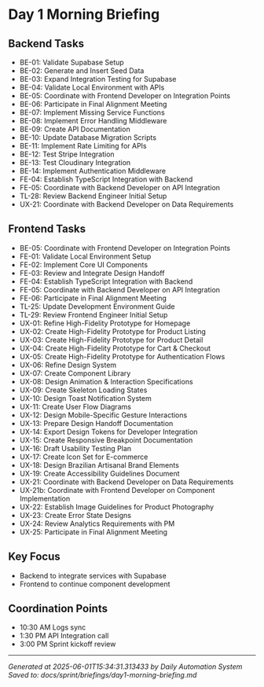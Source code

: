 # Day 1 Morning Briefing

## Backend Tasks
- BE-01: Validate Supabase Setup
- BE-02: Generate and Insert Seed Data
- BE-03: Expand Integration Testing for Supabase
- BE-04: Validate Local Environment with APIs
- BE-05: Coordinate with Frontend Developer on Integration Points
- BE-06: Participate in Final Alignment Meeting
- BE-07: Implement Missing Service Functions
- BE-08: Implement Error Handling Middleware
- BE-09: Create API Documentation
- BE-10: Update Database Migration Scripts
- BE-11: Implement Rate Limiting for APIs
- BE-12: Test Stripe Integration
- BE-13: Test Cloudinary Integration
- BE-14: Implement Authentication Middleware
- FE-04: Establish TypeScript Integration with Backend
- FE-05: Coordinate with Backend Developer on API Integration
- TL-28: Review Backend Engineer Initial Setup
- UX-21: Coordinate with Backend Developer on Data Requirements

## Frontend Tasks
- BE-05: Coordinate with Frontend Developer on Integration Points
- FE-01: Validate Local Environment Setup
- FE-02: Implement Core UI Components
- FE-03: Review and Integrate Design Handoff
- FE-04: Establish TypeScript Integration with Backend
- FE-05: Coordinate with Backend Developer on API Integration
- FE-06: Participate in Final Alignment Meeting
- TL-25: Update Development Environment Guide
- TL-29: Review Frontend Engineer Initial Setup
- UX-01: Refine High-Fidelity Prototype for Homepage
- UX-02: Create High-Fidelity Prototype for Product Listing
- UX-03: Create High-Fidelity Prototype for Product Detail
- UX-04: Create High-Fidelity Prototype for Cart & Checkout
- UX-05: Create High-Fidelity Prototype for Authentication Flows
- UX-06: Refine Design System
- UX-07: Create Component Library
- UX-08: Design Animation & Interaction Specifications
- UX-09: Create Skeleton Loading States
- UX-10: Design Toast Notification System
- UX-11: Create User Flow Diagrams
- UX-12: Design Mobile-Specific Gesture Interactions
- UX-13: Prepare Design Handoff Documentation
- UX-14: Export Design Tokens for Developer Integration
- UX-15: Create Responsive Breakpoint Documentation
- UX-16: Draft Usability Testing Plan
- UX-17: Create Icon Set for E-commerce
- UX-18: Design Brazilian Artisanal Brand Elements
- UX-19: Create Accessibility Guidelines Document
- UX-21: Coordinate with Backend Developer on Data Requirements
- UX-21b: Coordinate with Frontend Developer on Component Implementation
- UX-22: Establish Image Guidelines for Product Photography
- UX-23: Create Error State Designs
- UX-24: Review Analytics Requirements with PM
- UX-25: Participate in Final Alignment Meeting

## Key Focus
- Backend to integrate services with Supabase
- Frontend to continue component development

## Coordination Points
- 10:30 AM Logs sync
- 1:30 PM API Integration call
- 3:00 PM Sprint kickoff review

---
*Generated at 2025-06-01T15:34:31.313433 by Daily Automation System*
*Saved to: docs/sprint/briefings/day1-morning-briefing.md*
